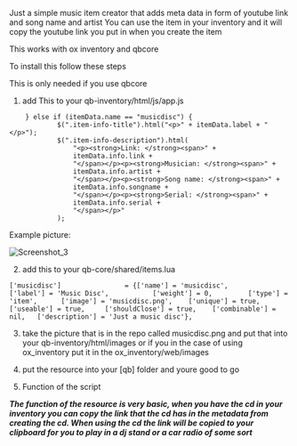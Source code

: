 Just a simple music item creator that adds meta data in form of youtube link and song name and artist
You can use the item in your inventory and it will copy the youtube link you put in when you create the item

This works with ox inventory and qbcore

To install this follow these steps

This is only needed if you use qbcore

1. add This to your qb-inventory/html/js/app.js

```
    } else if (itemData.name == "musicdisc") {
            $(".item-info-title").html("<p>" + itemData.label + "</p>");
            $(".item-info-description").html(
                "<p><strong>Link: </strong><span>" +
                itemData.info.link +
                "</span></p><p><strong>Musician: </strong><span>" +
                itemData.info.artist +
                "</span></p><p><strong>Song name: </strong><span>" +
                itemData.info.songname +
                "</span></p><p><strong>Serial: </strong><span>" +
                itemData.info.serial +
                "</span></p>"
            );
```

Example picture:

![Screenshot_3](https://user-images.githubusercontent.com/53046930/226807029-6476a6e8-45a0-4ea0-ac01-246d8b7ba80f.png)           
            
2. add this to your qb-core/shared/items.lua
```
['musicdisc'] 			 	 = {['name'] = 'musicdisc', 			  		['label'] = 'Music Disc', 			['weight'] = 0, 		['type'] = 'item', 		['image'] = 'musicdisc.png', 	['unique'] = true, 	['useable'] = true, 	['shouldClose'] = true,	   ['combinable'] = nil,   ['description'] = 'Just a music disc'},
```

3. take the picture that is in the repo called musicdisc.png and put that into your qb-inventory/html/images or if you in the case of using ox_inventory put it in the ox_inventory/web/images

4. put the resource into your [qb] folder and youre good to go

5. Function of the script


***The function of the resource is very basic, when you have the cd in your inventory you can copy the link that the cd has in the metadata from creating the cd.
When using the cd the link will be copied to your clipboard for you to play in a dj stand or a car radio of some sort***


